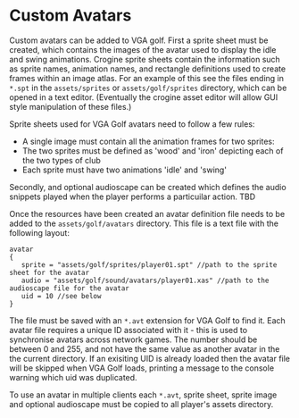 # Custom Avatars

Custom avatars can be added to VGA golf. First a sprite sheet must be created, which contains the images of the avatar used to display the idle and swing animations. Crogine sprite sheets contain the information such as sprite names, animation names, and rectangle definitions used to create frames within an image atlas. For an example of this see the files ending in `*.spt` in the `assets/sprites` or `assets/golf/sprites` directory, which can be opened in a text editor. (Eventually the crogine asset editor will allow GUI style manipulation of these files.)

Sprite sheets used for VGA Golf avatars need to follow a few rules:
 - A single image must contain all the animation frames for two sprites:
 - The two sprites must be defined as 'wood' and 'iron' depicting each of the two types of club
 - Each sprite must have two animations 'idle' and 'swing'

Secondly, and optional audioscape can be created which defines the audio snippets played when the player performs a particuilar action. TBD

Once the resources have been created an avatar definition file needs to be added to the `assets/golf/avatars` directory. This file is a text file with the following layout:

    avatar
    {
       sprite = "assets/golf/sprites/player01.spt" //path to the sprite sheet for the avatar
       audio = "assets/golf/sound/avatars/player01.xas" //path to the audioscape file for the avatar
       uid = 10 //see below
    }

The file must be saved with an `*.avt` extension for VGA Golf to find it. Each avatar file requires a unique ID associated with it - this is used to synchronise avatars across network games. The number should be between 0 and 255, and not have the same value as another avatar in the the current directory. If an exisiting UID is already loaded then the avatar file will be skipped when VGA Golf loads, printing a message to the console warning which uid was duplicated.

To use an avatar in multiple clients each `*.avt`, sprite sheet, sprite image and optional audioscape must be copied to all player's assets directory.